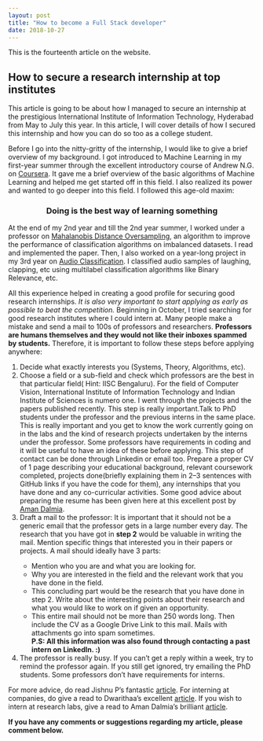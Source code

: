 ```yaml
---
layout: post
title: "How to become a Full Stack developer"
date: 2018-10-27
---
```

This is the fourteenth article on the website.

<h2>How to secure a research internship at top institutes</h2>

This article is going to be about how I managed to secure an internship at the prestigious International Institute of 
Information Technology, Hyderabad from May to July this year. In this article, I will cover details of how I secured this 
internship and how you can do so too as a college student.

Before I go into the nitty-gritty of the internship, I would like to give a brief overview of my background. I got introduced
to Machine Learning in my first-year summer through the excellent introductory course of Andrew N.G. on 
<a href = "https://www.coursera.org/learn/machine-learning">Coursera</a>. It gave me a brief overview of the basic algorithms of Machine 
Learning and helped me get started off in this field. I also realized its power and wanted to go deeper into this field. 
I followed this age-old maxim:

<h3 align="center">Doing is the best way of learning something</h3>
At the end of my 2nd year and till the 2nd year summer, I worked under a professor on 
<a href = "https://github.com/Anirudh257/MDO-oversampling">Mahalanobis Distance Oversampling</a>, an algorithm to improve the
performance of classification algorithms on imbalanced datasets. I read and implemented the paper. Then, I also worked on a 
year-long project in my 3rd year on <a href = "https://github.com/Anirudh257/Audio-files-extraction">Audio Classification</a>.
I classified audio samples of laughing, clapping, etc using multilabel classification algorithms like Binary Relevance, etc.

All this experience helped in creating a good profile for securing good research internships. <em>It is also very important to 
start applying as early as possible to beat the competition.</em> Beginning in October, I tried searching for good research 
institutes where I could intern at. Many people make a mistake and send a mail to 100s of professors and researchers. 
<b>Professors are humans themselves and they would not like their inboxes spammed by students.</b> Therefore, it is important to 
follow these steps before applying anywhere:
<ol>
    <li>Decide what exactly interests you (Systems, Theory, Algorithms, etc).</li>
    <li>Choose a field or a sub-field and check which professors are the best in that particular field( Hint: IISC Bengaluru).
For the field of Computer Vision, International Institute of Information Technology and Indian Institute of Sciences is 
numero one. I went through the projects and the papers published recently. This step is really important.Talk to PhD students 
under the professor and the previous interns in the same place. This is really important and you get to know the work 
currently going on in the labs and the kind of research projects undertaken by the interns under the professor. Some 
professors have requirements in coding and it will be useful to have an idea of these before applying. This step of contact 
can be done through Linkedin or email too. Prepare a proper CV of 1 page describing your educational background, 
relevant coursework completed, projects done(briefly explaining them in 2–3 sentences with GitHub links if you have the code 
for them), any internships that you have done and any co-curricular activities. Some good advice about preparing the resume 
has been given here at this excellent post by <a href = "https://medium.com/r/?url=https%3A%2F%2Fblog.usejournal.com%2Fwhat-i-learned-from-interviewing-at-multiple-ai-companies-and-start-ups-a9620415e4cc">Aman Dalmia</a>. </li>

<li>Draft a mail to the professor: It is important that it should not be a generic email that the professor gets in a large number
every day. The research that you have got in <b>step 2</b> would be valuable in writing the mail. Mention specific things that
interested you in their papers or projects. A mail should ideally have 3 parts:</li>
  <ul style="list-style-type:circle"> 
      <li>Mention who you are and what you are looking for.</li>
      <li>Why you are interested in the field and the relevant work that you have done in the field.</li>
      <li>This concluding part would be the research that you have done in step 2. Write about the interesting points about 
        their research and what you would like to work on if given an opportunity.</li>
      <li>This entire mail should not be more than 250 words long. Then include the CV as a Google Drive Link to this mail. 
      Mails with attachments go into spam sometimes.</li>
    <b>P.S: All this information was also found through contacting a past intern on LinkedIn. :)</b>
  </ul>
  
<li> The professor is really busy. If you can’t get a reply within a week, try to remind the professor again. If you still get
ignored, try emailing the PhD students. Some professors don’t have requirements for interns.</li>

</ol>
For more advice, do read Jishnu P’s fantastic 
<a href = "https://medium.com/@jis_padalunkal/how-i-bagged-an-internship-at-iisc-bangalore-128c85e67bec">article</a>. For 
interning at companies, do give a read to Dwarithaa’s excellent <a href = "https://medium.com/@sensorsnitt19/the-code-quest-a-comprehensive-guide-for-getting-placed-in-your-dream-software-company-r-3d631afc48a2">article</a>. 
If you wish to intern at research labs, give a read to Aman Dalmia’s brilliant <a href = "https://medium.com/r/?url=https%3A%2F%2Fblog.usejournal.com%2Fwhat-i-learned-from-interviewing-at-multiple-ai-companies-and-start-ups-a9620415e4cc">article</a>.



<b>If you have any comments or suggestions regarding my article, please comment below.</b>

